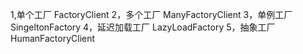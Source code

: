 1,单个工厂 FactoryClient
2，多个工厂 ManyFactoryClient
3，单例工厂 SingeltonFactory
4，延迟加载工厂 LazyLoadFactory
5，抽象工厂 HumanFactoryClient